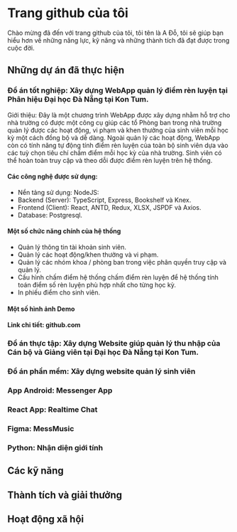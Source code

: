 # Trang github của tôi
Chào mừng đã đến với trang github của tôi, tôi tên là A Đỗ, tôi sẽ giúp bạn hiểu hơn về những năng lực, kỹ năng và những thành tích đã đạt được trong cuộc đời.
## Những dự án đã thực hiện
### Đồ án tốt nghiệp: Xây dựng WebApp quản lý điểm rèn luyện tại Phân hiệu Đại học Đà Nẵng tại Kon Tum.
Giới thiệu: Đây là một chương trình WebApp được xây dựng nhằm hỗ trợ cho nhà trường có được một công cụ giúp các tổ Phòng ban trong nhà trường quản lý được các hoạt động, vi phạm và khen thưởng của sinh viên mỗi học kỳ một cách đồng bộ và dễ dàng. Ngoài quản lý các hoạt động, WebApp còn có tính năng tự động tính điểm rèn luyện của toàn bộ sinh viên dựa vào các tuỳ chọn tiêu chí chấm điểm mỗi học kỳ của nhà trường. Sinh viên có thể hoàn toàn truy cập và theo dỗi được điểm rèn luyện trên hệ thống.
#### Các công nghệ được sử dụng:
- Nển tảng sử dụng: NodeJS:
- Backend (Server): TypeScript, Express, Bookshelf và Knex.
- Frontend (Client): React, ANTD, Redux, XLSX, JSPDF và Axios.
- Database: Postgresql.
#### Một số chức năng chính của hệ thống
- Quản lý thông tin tài khoản sinh viên.
- Quản lý các hoạt động/khen thưởng và vi phạm.
- Quản lý các nhóm khoa / phòng ban trong việc phân quyền truy cập và quản lý.
- Cấu hình chấm điểm hệ thống chấm điểm rèn luyện để hệ thống tính toán điểm số rèn luyện phù hợp nhất cho từng học kỳ.
- In phiếu điểm cho sinh viên.
#### Một số hình ảnh Demo
#### Link chi tiết: github.com
### Đồ án thực tập: Xây dựng Website giúp quản lý thu nhập của Cán bộ và Giảng viên tại Đại học Đà Nẵng tại Kon Tum.

### Đồ án phần mềm: Xây dựng website quản lý sinh viên

### App Android: Messenger App

### React App: Realtime Chat

### Figma: MessMusic

### Python: Nhận diện giới tính

## Các kỹ năng

## Thành tích và giải thưởng

## Hoạt động xã hội
